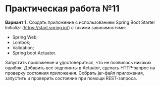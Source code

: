 # Практическая работа №11
**Вариант 1.**
Создать приложение с использованием Spring Boot Starter Initializr
(https://start.spring.io/) с такими зависимостями:

- Spring Web;
- Lombok;
- Validation;
- Spring boot Actuator.

Запустить приложение и удостовериться, что не появилось никаких
ошибок. Добавить все эндпоинты в Actuator, сделать HTTP-запрос на
проверку состояния приложения. Собрать jar-файл приложения, запустить и
проверить состояние при помощи REST-запроса.

